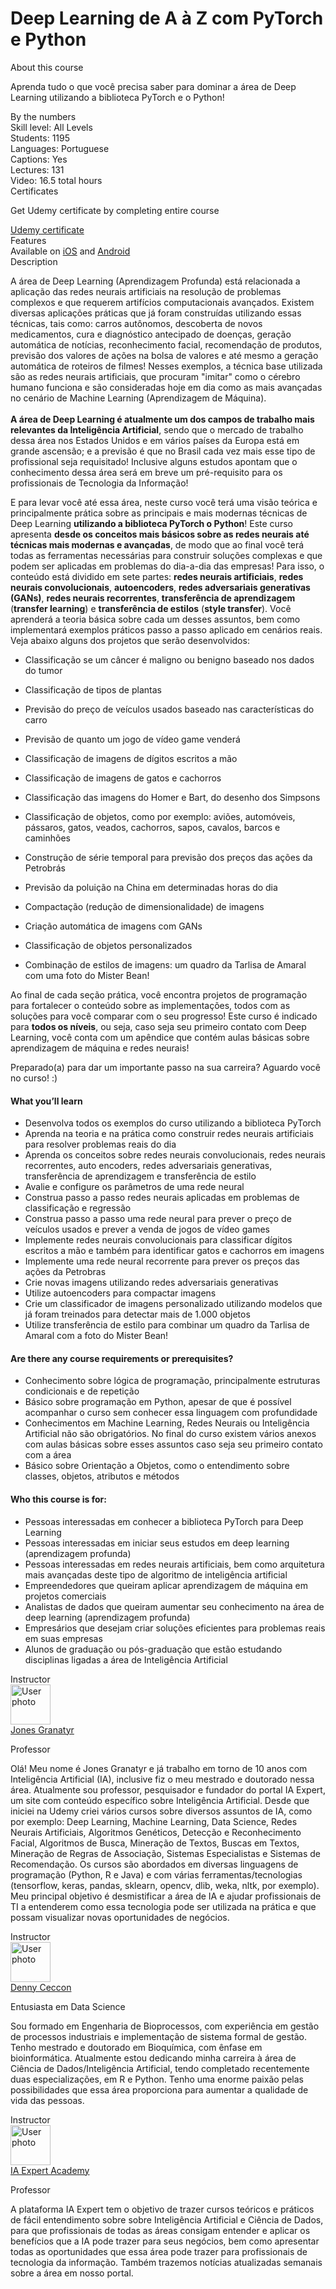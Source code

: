 # Deep Learning de A à Z com PyTorch e Python

<div class="course-overview--container--2OKKD" data-purpose="dashboard-overview-container"><div class="course-overview--heading--290FL" data-purpose="course-headline"><div class="font-heading-lg mb-space-sm">About this course</div><p>Aprenda tudo o que você precisa saber para dominar a área de Deep Learning utilizando a biblioteca PyTorch e o Python!</p></div><div class="course-overview--grid-row--1nKqQ"><div>By the numbers</div><div data-purpose="course-main-stats"><div>Skill level: All Levels</div><div>Students: 1195</div><div>Languages: Portuguese</div><div>Captions: Yes</div></div><div data-purpose="course-additional-stats"><div>Lectures: 131</div><div>Video: 16.5 total hours</div></div></div><div class="course-overview--grid-row--1nKqQ" data-purpose="course-certificates"><div>Certificates</div><div class="course-overview--wide--37Lev"><p class="mb-space-sm">Get Udemy certificate by completing entire course</p><a href="https://www.udemy.com/certificate/UC-f14a2ccd-3799-45ff-a0c4-2492838b47ea/" target="_blank" data-purpose="get-udemy-certificate" class="course-overview--certificate-button--1_cXw btn btn-sm btn-default">Udemy certificate</a></div></div><div class="course-overview--grid-row--1nKqQ course-overview--course-features--2fF12" data-purpose="course-features"><div>Features</div><div class="course-overview--wide--37Lev"><span>Available on <a href="https://udemy.app.link/PY3knK3Rkeb" target="_blank" rel="noopener noreferrer">iOS</a> and <a href="https://udemy.app.link/PY3knK3Rkeb" target="_blank" rel="noopener noreferrer">Android</a></span></div></div><div class="course-overview--grid-row--1nKqQ"><div>Description</div><div class="course-overview--wide--37Lev course-overview--description--2m1iq" data-purpose="course-description"><div data-purpose="safely-set-inner-html:trusted-html:content"><p>A área de Deep Learning (Aprendizagem Profunda) está relacionada a aplicação das redes neurais artificiais na resolução de problemas complexos e que requerem artifícios computacionais avançados. Existem diversas aplicações práticas que já foram construídas utilizando essas técnicas, tais como: carros autônomos, descoberta de novos medicamentos, cura e diagnóstico antecipado de doenças, geração automática de notícias, reconhecimento facial, recomendação de produtos, previsão dos valores de ações na bolsa de valores e até mesmo a geração automática de roteiros de filmes! Nesses exemplos, a técnica base utilizada são as redes neurais artificiais, que procuram "imitar" como o cérebro humano funciona e são consideradas hoje em dia como as mais avançadas no cenário de Machine Learning (Aprendizagem de Máquina).<br><br><strong>A área de Deep Learning é atualmente um dos campos de trabalho mais relevantes da Inteligência Artificial</strong>, sendo que o mercado de trabalho dessa área nos Estados Unidos e em vários países da Europa está em grande ascensão; e a previsão é que no Brasil cada vez mais esse tipo de profissional seja requisitado! Inclusive alguns estudos apontam que o conhecimento dessa área será em breve um pré-requisito para os profissionais de Tecnologia da Informação!</p><p>E para levar você até essa área, neste curso você terá uma visão teórica e principalmente prática sobre as principais e mais modernas técnicas de Deep Learning <strong>utilizando a biblioteca PyTorch o Python</strong>! Este curso apresenta <strong>desde os conceitos mais básicos sobre as redes neurais até técnicas mais modernas e avançadas</strong>, de modo que ao final você terá todas as ferramentas necessárias para construir soluções complexas e que podem ser aplicadas em problemas do dia-a-dia das empresas! Para isso, o conteúdo está dividido em sete partes: <strong>redes neurais artificiais</strong>, <strong>redes neurais convolucionais</strong>, <strong>autoencoders</strong>, <strong>redes adversariais generativas (GANs)</strong>, <strong>redes neurais recorrentes</strong>, <strong>transferência de aprendizagem</strong> (<strong>transfer learning</strong>) e <strong>transferência de estilos</strong> (<strong>style transfer</strong>). Você aprenderá a teoria básica sobre cada um desses assuntos, bem como implementará exemplos práticos passo a passo aplicado em cenários reais. Veja abaixo alguns dos projetos que serão desenvolvidos:</p><ul><li><p>Classificação se um câncer é maligno ou benigno baseado nos dados do tumor</p></li><li><p>Classificação de tipos de plantas</p></li><li><p>Previsão do preço de veículos usados baseado nas características do carro</p></li><li><p>Previsão de quanto um jogo de vídeo game venderá</p></li><li><p>Classificação de imagens de dígitos escritos a mão</p></li><li><p>Classificação de imagens de gatos e cachorros</p></li><li><p>Classificação das imagens do Homer e Bart, do desenho dos Simpsons</p></li><li><p>Classificação de objetos, como por exemplo: aviões, automóveis, pássaros, gatos, veados, cachorros, sapos, cavalos, barcos e caminhões</p></li><li><p>Construção de série temporal para previsão dos preços das ações da Petrobrás</p></li><li><p>Previsão da poluição na China em determinadas horas do dia</p></li><li><p>Compactação (redução de dimensionalidade) de imagens</p></li><li><p>Criação automática de imagens com GANs</p></li><li><p>Classificação de objetos personalizados</p></li><li><p>Combinação de estilos de imagens: um quadro da Tarlisa de Amaral com uma foto do Mister Bean!</p></li></ul><p>Ao final de cada seção prática, você encontra projetos de programação para fortalecer o conteúdo sobre as implementações, todos com as soluções para você comparar com o seu progresso! Este curso é indicado para <strong>todos os níveis</strong>, ou seja, caso seja seu primeiro contato com Deep Learning, você conta com um apêndice que contém aulas básicas sobre aprendizagem de máquina e redes neurais!</p><p>Preparado(a) para dar um importante passo na sua carreira? Aguardo você no curso! :)</p></div><div class="course-overview--course-description-sets--LhVPO"><h4 class="udlite-heading-sm">What you’ll learn</h4><ul><li>Desenvolva todos os exemplos do curso utilizando a biblioteca PyTorch</li><li>Aprenda na teoria e na prática como construir redes neurais artificiais para resolver problemas reais do dia</li><li>Aprenda os conceitos sobre redes neurais convolucionais, redes neurais recorrentes, auto encoders, redes adversariais generativas, transferência de aprendizagem e transferência de estilo</li><li>Avalie e configure os parâmetros de uma rede neural</li><li>Construa passo a passo redes neurais aplicadas em problemas de classificação e regressão</li><li>Construa passo a passo uma rede neural para prever o preço de veículos usados e prever a venda de jogos de vídeo games</li><li>Implemente redes neurais convolucionais para classificar dígitos escritos a mão e também para identificar gatos e cachorros em imagens</li><li>Implemente uma rede neural recorrente para prever os preços das ações da Petrobras</li><li>Crie novas imagens utilizando redes adversariais generativas</li><li>Utilize autoencoders para compactar imagens</li><li>Crie um classificador de imagens personalizado utilizando modelos que já foram treinados para detectar mais de 1.000 objetos</li><li>Utilize transferência de estilo para combinar um quadro da Tarlisa de Amaral com a foto do Mister Bean!</li></ul><h4 class="udlite-heading-sm">Are there any course requirements or prerequisites?</h4><ul><li>Conhecimento sobre lógica de programação, principalmente estruturas condicionais e de repetição</li><li>Básico sobre programação em Python, apesar de que é possível acompanhar o curso sem conhecer essa linguagem com profundidade</li><li>Conhecimentos em Machine Learning, Redes Neurais ou Inteligência Artificial não são obrigatórios. No final do curso existem vários anexos com aulas básicas sobre esses assuntos caso seja seu primeiro contato com a área</li><li>Básico sobre Orientação a Objetos, como o entendimento sobre classes, objetos, atributos e métodos</li></ul><h4 class="udlite-heading-sm">Who this course is for:</h4><ul><li>Pessoas interessadas em conhecer a biblioteca PyTorch para Deep Learning</li><li>Pessoas interessadas em iniciar seus estudos em deep learning (aprendizagem profunda)</li><li>Pessoas interessadas em redes neurais artificiais, bem como arquitetura mais avançadas deste tipo de algoritmo de inteligência artificial</li><li>Empreendedores que queiram aplicar aprendizagem de máquina em projetos comerciais</li><li>Analistas de dados que queiram aumentar seu conhecimento na área de deep learning (aprendizagem profunda)</li><li>Empresários que desejam criar soluções eficientes para problemas reais em suas empresas</li><li>Alunos de graduação ou pós-graduação que estão estudando disciplinas ligadas a área de Inteligência Artificial</li></ul></div></div></div><div class="course-overview--grid-row--1nKqQ"><div>Instructor</div><div class="course-overview--wide--37Lev"><div class="instructor-profile--header-row--n0Prm"><img alt="User photo" aria-label="User photo" class="user-avatar user-avatar--image" data-purpose="user-avatar" height="64" width="64" src="https://img-a.udemycdn.com/user/200_H/27455350_c22a_2.jpg?LGJX8qJg-5FbK_j_AAUC_MrFKsIsZfbR652M2wdXTfd2OvJTjhDUa1y3a89G8q7D-vTNEXFaXyrs0NEuCXKrZeN4Ivf_wy9LSslaWE7v7OOsCSM1x9QnGDFjgyPU"><div class="instructor-profile--title-wrapper--2V1u6"><div class="instructor-profile--title--1rlDt"><a href="/user/jones-granatyr/" data-purpose="instructor-url">Jones Granatyr</a></div><p>Professor</p></div></div><div class="instructor-profile--social-links-row--14uvr"><a href="https://twitter.com/iaexpertacademy" class="instructor-profile--social-profile-btn--fs2ve" target="_blank" rel="noopener noreferrer nofollow"><span aria-label="Twitter" class="udi udi-twitter"></span></a><a href="https://www.facebook.com/iaexpert" class="instructor-profile--social-profile-btn--fs2ve" target="_blank" rel="noopener noreferrer nofollow"><span aria-label="Facebook" class="udi udi-facebook"></span></a><a href="https://linkedin.com/company/65693408/" class="instructor-profile--social-profile-btn--fs2ve" target="_blank" rel="noopener noreferrer nofollow"><span aria-label="LinkedIn" class="udi udi-linkedin"></span></a><a href="https://www.youtube.com/channel/UCaGrIWpwjWXT6OIQh9W4Riw" class="instructor-profile--social-profile-btn--fs2ve" target="_blank" rel="noopener noreferrer nofollow"><span aria-label="YouTube" class="udi udi-youtube"></span></a><a href="https://iaexpert.academy" class="instructor-profile--social-profile-btn--fs2ve" target="_blank" rel="noopener noreferrer nofollow"><span aria-label="Personal website" class="udi udi-globe"></span></a></div><div class="instructor-profile--description--vCsKv"><div data-purpose="safely-set-inner-html:trusted-html:content"><p>Olá! Meu nome é Jones Granatyr e já trabalho em torno de 10 anos com Inteligência Artificial (IA), inclusive fiz o meu mestrado e doutorado nessa área. Atualmente sou professor, pesquisador e fundador do portal IA Expert, um site com conteúdo específico sobre Inteligência Artificial. Desde que iniciei na Udemy criei vários cursos sobre diversos assuntos de IA, como por exemplo: Deep Learning, Machine Learning, Data Science, Redes Neurais Artificiais, Algoritmos Genéticos, Detecção e Reconhecimento Facial, Algoritmos de Busca, Mineração de Textos, Buscas em Textos, Mineração de Regras de Associação, Sistemas Especialistas e Sistemas de Recomendação. Os cursos são abordados em diversas linguagens de programação (Python, R e Java) e com várias ferramentas/tecnologias (tensorflow, keras, pandas, sklearn, opencv, dlib, weka, nltk, por exemplo). Meu principal objetivo é desmistificar a área de IA e ajudar profissionais de TI a entenderem como essa tecnologia pode ser utilizada na prática e que possam visualizar novas oportunidades de negócios.</p></div></div></div></div><div class="course-overview--grid-row--1nKqQ"><div>Instructor</div><div class="course-overview--wide--37Lev"><div class="instructor-profile--header-row--n0Prm"><img alt="User photo" aria-label="User photo" class="user-avatar user-avatar--image" data-purpose="user-avatar" height="64" width="64" src="https://img-a.udemycdn.com/user/200_H/45349856_39ac.jpg?mBD7lafZOy7CZBJjZfFR1CuA0x3Z70FRl_UsefvXfVXRjtUzN-s2z3qgQrEBWkPQePmLEMmyuF3zhD0FkJXSZLxTlkVfJvGmlbmaiSx6SQLZ4DAXRW9vTtJFaQ"><div class="instructor-profile--title-wrapper--2V1u6"><div class="instructor-profile--title--1rlDt"><a href="/user/denny-marcel-seccon/" data-purpose="instructor-url">Denny Ceccon</a></div><p>Entusiasta em Data Science</p></div></div><div class="instructor-profile--social-links-row--14uvr"><a href="https://linkedin.com/in/denny-ceccon" class="instructor-profile--social-profile-btn--fs2ve" target="_blank" rel="noopener noreferrer nofollow"><span aria-label="LinkedIn" class="udi udi-linkedin"></span></a><a href="https://dennymarcels.github.io/" class="instructor-profile--social-profile-btn--fs2ve" target="_blank" rel="noopener noreferrer nofollow"><span aria-label="Personal website" class="udi udi-globe"></span></a></div><div class="instructor-profile--description--vCsKv"><div data-purpose="safely-set-inner-html:trusted-html:content"><p>Sou formado em Engenharia de Bioprocessos, com experiência em gestão de processos industriais e implementação de sistema formal de gestão. Tenho mestrado e doutorado em Bioquímica, com ênfase em bioinformática. Atualmente estou dedicando minha carreira à área de Ciência de Dados/Inteligência Artificial, tendo completado recentemente duas especializações, em R e Python. Tenho uma enorme paixão pelas possibilidades que essa área proporciona para aumentar a qualidade de vida das pessoas.</p></div></div></div></div><div class="course-overview--grid-row--1nKqQ"><div>Instructor</div><div class="course-overview--wide--37Lev"><div class="instructor-profile--header-row--n0Prm"><img alt="User photo" aria-label="User photo" class="user-avatar user-avatar--image" data-purpose="user-avatar" height="64" width="64" src="https://img-a.udemycdn.com/user/200_H/116389124_1942_2.jpg?EO0k7JTDjiSf3aKyt7L8dqsO8AUxS8vYYaA8itvIkgWSLnu0sipu0-y0hGTi4NtLJ1K0cj0b1IRtgzpgkvvN8YUFuizaWLdm6tKFpc_aZlUuMxuUgc9FhD_IrYuhtA"><div class="instructor-profile--title-wrapper--2V1u6"><div class="instructor-profile--title--1rlDt"><a href="/user/ia-expert-portugal/" data-purpose="instructor-url">IA Expert Academy</a></div><p>Professor</p></div></div><div class="instructor-profile--social-links-row--14uvr"><a href="https://twitter.com/iaexpertacademy" class="instructor-profile--social-profile-btn--fs2ve" target="_blank" rel="noopener noreferrer nofollow"><span aria-label="Twitter" class="udi udi-twitter"></span></a><a href="https://www.facebook.com/iaexpert" class="instructor-profile--social-profile-btn--fs2ve" target="_blank" rel="noopener noreferrer nofollow"><span aria-label="Facebook" class="udi udi-facebook"></span></a><a href="https://linkedin.com/company/65693408/" class="instructor-profile--social-profile-btn--fs2ve" target="_blank" rel="noopener noreferrer nofollow"><span aria-label="LinkedIn" class="udi udi-linkedin"></span></a><a href="https://www.youtube.com/channel/UCaGrIWpwjWXT6OIQh9W4Riw" class="instructor-profile--social-profile-btn--fs2ve" target="_blank" rel="noopener noreferrer nofollow"><span aria-label="YouTube" class="udi udi-youtube"></span></a><a href="https://iaexpert.academy" class="instructor-profile--social-profile-btn--fs2ve" target="_blank" rel="noopener noreferrer nofollow"><span aria-label="Personal website" class="udi udi-globe"></span></a></div><div class="instructor-profile--description--vCsKv"><div data-purpose="safely-set-inner-html:trusted-html:content"><p>A plataforma IA Expert tem o objetivo de trazer cursos teóricos e práticos de fácil entendimento sobre sobre Inteligência Artificial e Ciência de Dados, para que profissionais de todas as áreas consigam entender e aplicar os benefícios que a IA pode trazer para seus negócios, bem como apresentar todas as oportunidades que essa área pode trazer para profissionais de tecnologia da informação. Também trazemos notícias atualizadas semanais sobre a área em nosso portal.</p></div></div></div></div></div>